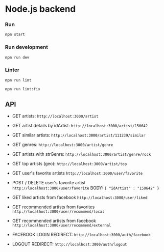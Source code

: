 # Node.js backend

### Run

```bash
npm start
```

### Run development

```bash
npm run dev
```

### Linter

```bash
npm run lint
```

```bash
npm run lint:fix
```

## API

- GET artists:
`http://localhost:3000/artist`

- GET artist details by idArtist:
`http://localhost:3000/artist/150642`

- GET similar artists:
`http://localhost:3000/artist/111239/similar`

- GET genres:
`http://localhost:3000/artist/genre`

- GET artists with strGenre:
`http://localhost:3000/artist/genre/rock`

- GET top artists (geo):
`http://localhost:3000/artist/top`

- GET user's favorite artists
`http://localhost:3000/user/favorite`

- POST / DELETE user's favorite artist
`http://localhost:3000/user/favorite`
BODY: `{ "idArtist" : "150642" }`

- GET liked artists from facebook
`http://localhost:3000/user/liked`

- GET recommended artists from favorites
`http://localhost:3000/user/recommend/local`

- GET recommended artists from facebook
`http://localhost:3000/user/recommend/external`

- FACEBOOK LOGIN REDIRECT:
`http://localhost:3000/auth/facebook`

- LOGOUT REDIRECT:
`http://localhost:3000/auth/logout`
